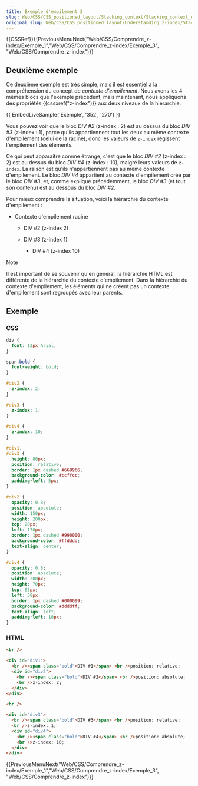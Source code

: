 ```yaml
---
title: Exemple d'empilement 2
slug: Web/CSS/CSS_positioned_layout/Stacking_context/Stacking_context_example_2
original_slug: Web/CSS/CSS_positioned_layout/Understanding_z-index/Stacking_context_example_2
---
```


{{CSSRef}}{{PreviousMenuNext("Web/CSS/Comprendre_z-index/Exemple_1","Web/CSS/Comprendre_z-index/Exemple_3", "Web/CSS/Comprendre_z-index")}}

## Deuxième exemple

Ce deuxième exemple est très simple, mais il est essentiel à la compréhension du concept de _contexte d'empilement_. Nous avons les 4 mêmes blocs que l'exemple précédent, mais maintenant, nous appliquons des propriétés {{cssxref("z-index")}} aux deux niveaux de la hiérarchie.

{{ EmbedLiveSample('Exemple', '352', '270') }}

Vous pouvez voir que le bloc _DIV #2_ (z-index&nbsp;: 2) est au dessus du bloc _DIV #3_ (z-index&nbsp;: 1), parce qu'ils appartiennent tout les deux au même contexte d'empilement (celui de la racine), donc les valeurs de `z-index` régissent l'empilement des éléments.

Ce qui peut apparaitre comme étrange, c'est que le bloc _DIV #2_ (z-index&nbsp;: 2) est au dessus du bloc _DIV #4_ (z-index&nbsp;: 10), malgré leurs valeurs de `z-index`. La raison est qu'ils n'appartiennent pas au même contexte d'empilement. Le bloc _DIV #4_ appartient au contexte d'empilement créé par le bloc _DIV #3_, et, comme expliqué précédemment, le bloc _DIV #3_ (et tout son contenu) est au dessous du bloc _DIV #2_.

Pour mieux comprendre la situation, voici la hiérarchie du contexte d'empilement&nbsp;:

- Contexte d'empilement racine

  - DIV #2 (z-index 2)
  - DIV #3 (z-index 1)

    - DIV #4 (z-index 10)

> [!NOTE]
> Il est important de se souvenir qu'en général, la hiérarchie HTML est différente de la hiérarchie du contexte d'empilement. Dans la hiérarchie du contexte d'empilement, les éléments qui ne créent pas un contexte d'empilement sont regroupés avec leur parents.

## Exemple

### CSS

```css
div {
  font: 12px Arial;
}

span.bold {
  font-weight: bold;
}

#div2 {
  z-index: 2;
}

#div3 {
  z-index: 1;
}

#div4 {
  z-index: 10;
}

#div1,
#div3 {
  height: 80px;
  position: relative;
  border: 1px dashed #669966;
  background-color: #ccffcc;
  padding-left: 5px;
}

#div2 {
  opacity: 0.8;
  position: absolute;
  width: 150px;
  height: 200px;
  top: 20px;
  left: 170px;
  border: 1px dashed #990000;
  background-color: #ffdddd;
  text-align: center;
}

#div4 {
  opacity: 0.8;
  position: absolute;
  width: 200px;
  height: 70px;
  top: 65px;
  left: 50px;
  border: 1px dashed #000099;
  background-color: #ddddff;
  text-align: left;
  padding-left: 10px;
}
```

### HTML

```html
<br />

<div id="div1">
  <br /><span class="bold">DIV #1</span> <br />position: relative;
  <div id="div2">
    <br /><span class="bold">DIV #2</span> <br />position: absolute;
    <br />z-index: 2;
  </div>
</div>

<br />

<div id="div3">
  <br /><span class="bold">DIV #3</span> <br />position: relative;
  <br />z-index: 1;
  <div id="div4">
    <br /><span class="bold">DIV #4</span> <br />position: absolute;
    <br />z-index: 10;
  </div>
</div>
```

{{PreviousMenuNext("Web/CSS/Comprendre_z-index/Exemple_1","Web/CSS/Comprendre_z-index/Exemple_3", "Web/CSS/Comprendre_z-index")}}
